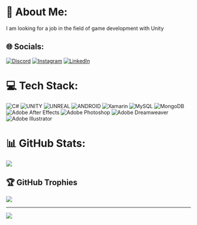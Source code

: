 # 💫 About Me:
I am looking for a job in the field of game development with Unity


## 🌐 Socials:
[![Discord](https://img.shields.io/badge/Discord-%237289DA.svg?logo=discord&logoColor=white)](https://discord.gg/xerdi3) [![Instagram](https://img.shields.io/badge/Instagram-%23E4405F.svg?logo=Instagram&logoColor=white)](https://instagram.com/xerdi3) [![LinkedIn](https://img.shields.io/badge/LinkedIn-%230077B5.svg?logo=linkedin&logoColor=white)](https://linkedin.com/in/erdi-irden) 

# 💻 Tech Stack:
![C#](https://img.shields.io/badge/c%23-%23239120.svg?style=for-the-badge&logo=c-sharp&logoColor=white) ![UNITY](https://img.shields.io/badge/Unity-%2320232a.svg?style=for-the-badge&logo=unity&logoColor=white) ![UNREAL](https://img.shields.io/badge/unreal-%2320232a.svg?style=for-the-badge&logo=unreal-engine&logoColor=white) ![ANDROID](https://img.shields.io/badge/android-%2320232a.svg?style=for-the-badge&logo=android&logoColor=%a4c639) ![Xamarin](https://img.shields.io/badge/Xamarin-3199DC?style=for-the-badge&logo=xamarin&logoColor=white) ![MySQL](https://img.shields.io/badge/mysql-%2300f.svg?style=for-the-badge&logo=mysql&logoColor=white) ![MongoDB](https://img.shields.io/badge/MongoDB-%234ea94b.svg?style=for-the-badge&logo=mongodb&logoColor=white) ![Adobe After Effects](https://img.shields.io/badge/Adobe%20After%20Effects-9999FF.svg?style=for-the-badge&logo=Adobe%20After%20Effects&logoColor=white) ![Adobe Photoshop](https://img.shields.io/badge/adobephotoshop-%2331A8FF.svg?style=for-the-badge&logo=adobephotoshop&logoColor=white) ![Adobe Dreamweaver](https://img.shields.io/badge/Adobe%20Dreamweaver-FF61F6.svg?style=for-the-badge&logo=Adobe%20Dreamweaver&logoColor=white) ![Adobe Illustrator](https://img.shields.io/badge/adobeillustrator-%23FF9A00.svg?style=for-the-badge&logo=adobeillustrator&logoColor=white)
# 📊 GitHub Stats:
![](https://github-readme-streak-stats.herokuapp.com/?user=erdiirden&theme=swift&hide_border=true)<br/>

## 🏆 GitHub Trophies
![](https://github-profile-trophy.vercel.app/?username=erdiirden&theme=swift&no-frame=false&no-bg=true&margin-w=4)

---
[![](https://visitcount.itsvg.in/api?id=erdidirden&icon=0&color=12)](https://visitcount.itsvg.in)

<!-- Proudly created with GPRM ( https://gprm.itsvg.in ) -->
